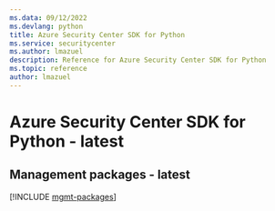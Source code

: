 ```yaml
---
ms.data: 09/12/2022
ms.devlang: python
title: Azure Security Center SDK for Python
ms.service: securitycenter
ms.author: lmazuel
description: Reference for Azure Security Center SDK for Python
ms.topic: reference
author: lmazuel
---
```

# Azure Security Center SDK for Python - latest

## Management packages - latest
[!INCLUDE [mgmt-packages](security-center-mgmt-index.md)]